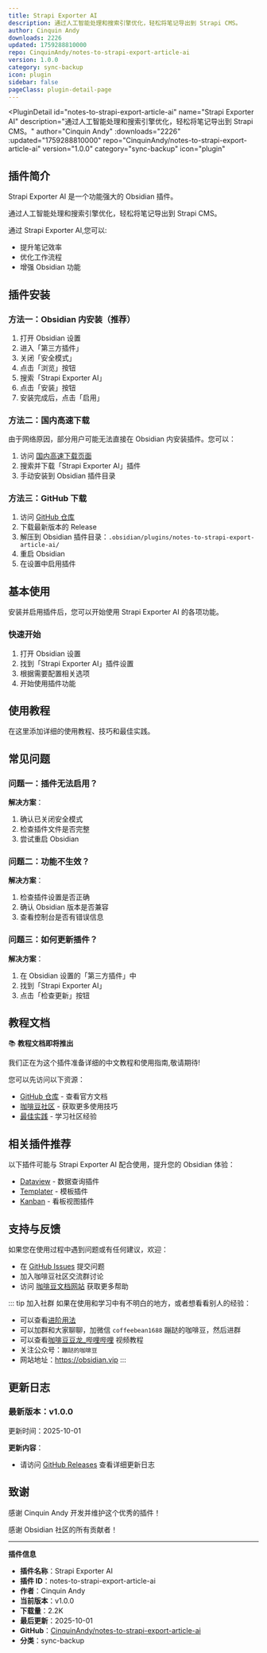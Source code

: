 ```yaml
---
title: Strapi Exporter AI
description: 通过人工智能处理和搜索引擎优化，轻松将笔记导出到 Strapi CMS。
author: Cinquin Andy
downloads: 2226
updated: 1759288810000
repo: CinquinAndy/notes-to-strapi-export-article-ai
version: 1.0.0
category: sync-backup
icon: plugin
sidebar: false
pageClass: plugin-detail-page
---
```


<PluginDetail
  id="notes-to-strapi-export-article-ai"
  name="Strapi Exporter AI"
  description="通过人工智能处理和搜索引擎优化，轻松将笔记导出到 Strapi CMS。"
  author="Cinquin Andy"
  :downloads="2226"
  :updated="1759288810000"
  repo="CinquinAndy/notes-to-strapi-export-article-ai"
  version="1.0.0"
  category="sync-backup"
  icon="plugin"
>

<!-- AUTO_GENERATED_START -->
## 插件简介

Strapi Exporter AI 是一个功能强大的 Obsidian 插件。

通过人工智能处理和搜索引擎优化，轻松将笔记导出到 Strapi CMS。

通过 Strapi Exporter AI,您可以:

- 提升笔记效率
- 优化工作流程
- 增强 Obsidian 功能

<!-- AUTO_GENERATED_END -->

<!-- AUTO_GENERATED_START -->
## 插件安装

### 方法一：Obsidian 内安装（推荐）

1. 打开 Obsidian 设置
2. 进入「第三方插件」
3. 关闭「安全模式」
4. 点击「浏览」按钮
5. 搜索「Strapi Exporter AI」
6. 点击「安装」按钮
7. 安装完成后，点击「启用」

### 方法二：国内高速下载

由于网络原因，部分用户可能无法直接在 Obsidian 内安装插件。您可以：

1. 访问 [国内高速下载页面](/zh/documentation/obsidian-plugins-download.html)
2. 搜索并下载「Strapi Exporter AI」插件
3. 手动安装到 Obsidian 插件目录

### 方法三：GitHub 下载

1. 访问 [GitHub 仓库](https://github.com/CinquinAndy/notes-to-strapi-export-article-ai)
2. 下载最新版本的 Release
3. 解压到 Obsidian 插件目录：`.obsidian/plugins/notes-to-strapi-export-article-ai/`
4. 重启 Obsidian
5. 在设置中启用插件

## 基本使用

安装并启用插件后，您可以开始使用 Strapi Exporter AI 的各项功能。

### 快速开始

1. 打开 Obsidian 设置
2. 找到「Strapi Exporter AI」插件设置
3. 根据需要配置相关选项
4. 开始使用插件功能

<!-- AUTO_GENERATED_END -->

<!-- CUSTOM_CONTENT_START:tutorial -->
## 使用教程

在这里添加详细的使用教程、技巧和最佳实践。

<!-- CUSTOM_CONTENT_END:tutorial -->

<!-- SHARED_CONTENT_START -->
## 常见问题

### 问题一：插件无法启用？

**解决方案**：
1. 确认已关闭安全模式
2. 检查插件文件是否完整
3. 尝试重启 Obsidian

### 问题二：功能不生效？

**解决方案**：
1. 检查插件设置是否正确
2. 确认 Obsidian 版本是否兼容
3. 查看控制台是否有错误信息

### 问题三：如何更新插件？

**解决方案**：
1. 在 Obsidian 设置的「第三方插件」中
2. 找到「Strapi Exporter AI」
3. 点击「检查更新」按钮

## 教程文档

📚 **教程文档即将推出**

我们正在为这个插件准备详细的中文教程和使用指南,敬请期待!

您可以先访问以下资源：
- [GitHub 仓库](https://github.com/CinquinAndy/notes-to-strapi-export-article-ai) - 查看官方文档
- [咖啡豆社区](/zh/bases/) - 获取更多使用技巧
- [最佳实践](/zh/best-practices/) - 学习社区经验

## 相关插件推荐

以下插件可能与 Strapi Exporter AI 配合使用，提升您的 Obsidian 体验：

- [Dataview](/zh/plugins/dataview.html) - 数据查询插件
- [Templater](/zh/plugins/templater-obsidian.html) - 模板插件
- [Kanban](/zh/plugins/obsidian-kanban.html) - 看板视图插件

## 支持与反馈

如果您在使用过程中遇到问题或有任何建议，欢迎：

- 在 [GitHub Issues](https://github.com/CinquinAndy/notes-to-strapi-export-article-ai/issues) 提交问题
- 加入咖啡豆社区交流群讨论
- 访问 [咖啡豆文档网站](https://obsidian.vip) 获取更多帮助

::: tip 加入社群
如果在使用和学习中有不明白的地方，或者想看看别人的经验：
- 可以查看[进阶用法](/zh/advanced)
- 可以加群和大家聊聊，加微信 `coffeebean1688` 蹦跶的咖啡豆，然后进群
- 可以查看[咖啡豆豆龙_哔哩哔哩](https://space.bilibili.com/618777356) 视频教程
- 关注公众号：`蹦跶的咖啡豆`
- 网站地址：https://obsidian.vip
:::
<!-- SHARED_CONTENT_END -->

<!-- AUTO_GENERATED_START -->
## 更新日志

### 最新版本：v1.0.0

更新时间：2025-10-01

**更新内容**：
- 请访问 [GitHub Releases](https://github.com/CinquinAndy/notes-to-strapi-export-article-ai/releases) 查看详细更新日志

## 致谢

感谢 Cinquin Andy 开发并维护这个优秀的插件！

感谢 Obsidian 社区的所有贡献者！

---

**插件信息**
- **插件名称**：Strapi Exporter AI
- **插件 ID**：notes-to-strapi-export-article-ai
- **作者**：Cinquin Andy
- **当前版本**：v1.0.0
- **下载量**：2.2K
- **最后更新**：2025-10-01
- **GitHub**：[CinquinAndy/notes-to-strapi-export-article-ai](https://github.com/CinquinAndy/notes-to-strapi-export-article-ai)
- **分类**：sync-backup
<!-- AUTO_GENERATED_END -->

</PluginDetail>

